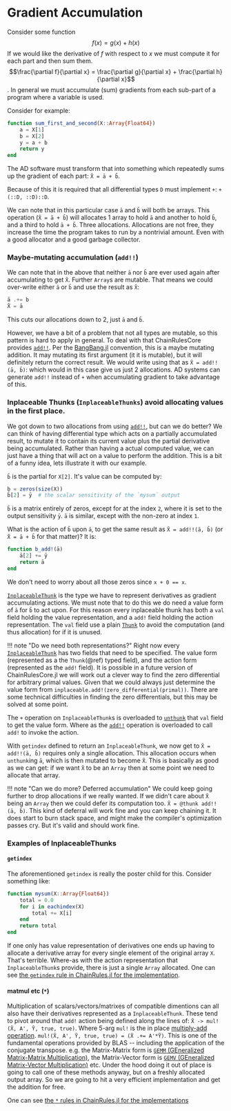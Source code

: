 # Gradient Accumulation

Consider some function
$$f(x) = g(x) + h(x)$$
If we would like the derivative of $f$ with respect to $x$ we must compute it for each part and then sum them.
$$\frac{\partial f}{\partial x} = \frac{\partial g}{\partial x} + \frac{\partial h}{\partial x}$$.
In general we must accumulate (sum) gradients from each sub-part of a program where a variable is used.


Consider for example:
```julia
function sum_first_and_second(X::Array{Float64})
    a = X[1]
    b = X[2]
    y = a + b
    return y
end
```
The AD software must transform that into something which repeatedly sums up the gradient of each part:
`X̄ = ā + b̄`.

Because of this it is required that all differential types `D` must implement `+`: `+(::D, ::D)::D`.

We can note that in this particular case `ā` and `b̄` will both be arrays.
This operation (`X̄ = ā + b̄`) will allocates 1 array to hold `ā` and another to hold `b̄`, and a third to hold `ā + b̄`.
Three allocations.
Allocations are not free, they increase the time the program takes to run by a nontrivial amount.
Even with a good allocator and a good garbage collector.

### Maybe-mutating accumulation (`add!!`)
We can note that in the above that neither `ā` nor `b̄` are ever used again after accumulating to get `X̄`.
Further `Array`s are mutable.
That means we could over-write either `ā` or `b̄` and use the result as `X̄`:
```julia
ā .+= b̄
X̄ = ā
```
This cuts our allocations down to 2, just `ā` and `b̄`.

However, we have a bit of a problem that not all types are mutable, so this pattern is hard to apply in general.
To deal with that ChainRulesCore provides [`add!!`](@ref).
Per the [BangBang.jl](https://github.com/JuliaFolds/BangBang.jl) convention, this is a maybe mutating addition.
It may mutating its first argument (it it is mutable), but it will definitely return the correct result.
We would write using that as `X̄ = add!!(ā, b̄)`: which would in this case give us just 2 allocations.
AD systems can generate `add!!` instead of `+` when accumulating gradient to take advantage of this.

### Inplaceable Thunks (`InplaceableThunks`) avoid allocating values in the first place.
We got down to two allocations from using [`add!!`](@ref), but can we do better?
We can think of having differential type which acts on a partially accumulated result, to mutate it to contain its current value plus the partial derivative being accumulated.
Rather than having a actual computed value, we can just have a thing that will act on a value to perform the addition.
This is a bit of a funny idea, lets illustrate it with our example.

`b̄` is the partial for `X[2]`.
It's value can be computed by:
```julia
b̄ = zeros(size(X))
b̄[2] = ȳ  # the scalar sensitivity of the `mysum` output
```
`b̄` is a matrix entirely of zeros, except for at the index `2`, where it is set to the output sensitivity `ȳ`.
`ā` is similar, except with the non-zero at index `1`.

What is the action of `b̄` upon `ā`, to get the same result as `X̄ = add!!(ā, b̄)` (or `X̄ = ā + b̄` for that matter)?
It is:
```julia
function b̄_add!(ā)
    ā[2] += ȳ
    return ā
end
```
We don't need to worry about all those zeros since `x + 0 == x`.

[`InplaceableThunk`](@ref) is the type we have to represent derivatives as gradient accumulating actions.
We must note that to do this we do need a value form of `ā` for `b̄` to act upon.
For this reason every inplaceable thunk has both a `val` field holding the value representation, and a `add!` field holding the action representation.
The `val` field use a plain [`Thunk`](@ref) to avoid the computation (and thus allocation) for if it is unused.

!!! note "Do we need both representations?"
    Right now every [`InplaceableThunk`](@ref) has two fields that need to be specified.
    The value form (represented as a the `Thunk`(@ref) typed field), and the action form (represented as the `add!` field).
    It is possible in a future version of ChainRulesCore.jl we will work out a clever way to find the zero differential for arbitrary primal values.
    Given that we could always just determine the value form from `inplaceable.add!(zero_differential(primal))`.
    There are some technical difficulties in finding the zero differentials, but this may be solved at some point.


The `+` operation on `InplaceableThunk`s is overloaded to [`unthunk`](@ref) that `val` field to get the value form.
Where as the [`add!!`](@ref) operation is overloaded to call `add!` to invoke the action.

With `getindex` defined to return an `InplaceableThunk`, we now get to `X̄ = add!!(ā, b̄)` requires only a single allocation.
This allocation occurs when `unthunk`ing `ā`, which is then mutated to become `X̄`.
This is basically as good as we can get: if we want `X̄` to be an `Array` then at some point we need to allocate that array.

!!! note "Can we do more? Deferred accumulation"
    We could keep going further to drop allocations if we really wanted.
    If we didn't care about `X̄` being an `Array` then we could defer its computation too.
    `X̄ = @thunk add!!(ā, b̄)`.
    This kind of deferral will work fine and you can keep chaining it.
    It does start to burn stack space, and might make the compiler's optimization passes cry.
    But it's valid and should work fine.

### Examples of InplaceableThunks

#### `getindex`

The aforementioned `getindex` is really the poster child for this.
Consider something like:
```julia
function mysum(X::Array{Float64})
    total = 0.0
    for i in eachindex(X)
        total += X[i]
    end
    return total
end
```
If one only has value representation of derivatives one ends up having to allocate a derivative array for every single element of the original array `X`.
That's terrible.
Where-as with the action representation that `InplaceableThunk`s provide, there is just a single `Array` allocated.
One can see [the `getindex` rule in ChainRules.jl for the implementation](https://github.com/JuliaDiff/ChainRules.jl/blob/v0.7.49/src/rulesets/Base/indexing.jl).


#### matmul etc (`*`)
Multiplication of scalars/vectors/matrixes of compatible dimentions can all also have their derivatives represented as a `InplaceableThunk`.
These tend to pivot around that `add!` action being defined along the lines of:
`X̄ -> mul!(X̄, A', Ȳ, true, true)`.
Where 5-arg `mul!` is the in place [multiply-add operation](https://docs.julialang.org/en/v1/stdlib/LinearAlgebra/#LinearAlgebra.mul!).
`mul!(X̄, A', Ȳ, true, true) = (X̄ .+= A'*Ȳ)`.
This is one of the fundamental operations provided by BLAS -- including the application of the conjugate transpose.
e.g. the Matrix-Matrix form is [`GEMM` (GEneralized Matrix-Matrix Multiplication)](http://www.netlib.org/lapack/explore-html/d1/d54/group__double__blas__level3_gaeda3cbd99c8fb834a60a6412878226e1.html#gaeda3cbd99c8fb834a60a6412878226e1),
the Matrix-Vector form is [`GEMV` (GEneralized Matrix-Vector Multiplication)](http://www.netlib.org/lapack/explore-html/d7/d15/group__double__blas__level2_gadd421a107a488d524859b4a64c1901a9.html#gadd421a107a488d524859b4a64c1901a9) etc.
Under the hood doing it out of place is going to call one of these methods anyway, but on a freshly allocated output array.
So we are going to hit a very efficient implementation and get the addition for free.


One can see [the `*` rules in ChainRules.jl for the implementations](https://github.com/JuliaDiff/ChainRules.jl/blob/v0.7.49/src/rulesets/Base/arraymath.jl#L22-L95)
